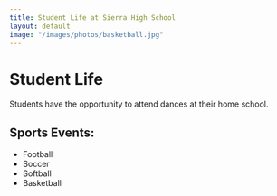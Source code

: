 ```yaml
---
title: Student Life at Sierra High School
layout: default
image: "/images/photos/basketball.jpg"
---
```


<div class="text" markdown="1">

# Student Life

Students have the opportunity to attend dances at their home school.

## Sports Events:

* Football
* Soccer
* Softball
* Basketball

</div>

